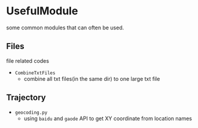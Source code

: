 # UsefulModule
some common modules that can often be used.

## Files

file related codes

- `CombineTxtFiles`
  - combine all txt files(in the same dir) to one large txt file

## Trajectory

- `geocoding.py`
  - using `baidu` and `gaode` API to get XY coordinate from location names